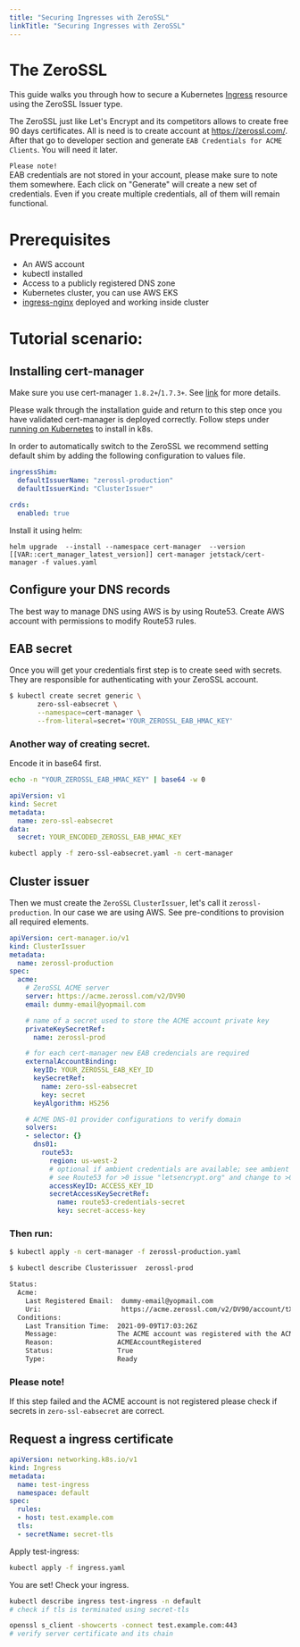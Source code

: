 ```yaml
---
title: "Securing Ingresses with ZeroSSL"
linkTitle: "Securing Ingresses with ZeroSSL"
---
```


# The ZeroSSL

This guide walks you through how to secure a Kubernetes [Ingress](https://kubernetes.io/docs/concepts/services-networking/ingress/) resource using the ZeroSSL Issuer type.

The ZeroSSL just like Let's Encrypt and its competitors allows to create free 90 days certificates. All is need is to create account at https://zerossl.com/. After that go to developer section and generate `EAB Credentials for ACME Clients`. You will need it later.


`Please note!` \
EAB credentials are not stored in your account, please make sure to note them somewhere. Each click on "Generate" will create a new set of credentials. Even if you create multiple credentials, all of them will remain functional.



# Prerequisites

- An AWS account
- kubectl installed
- Access to a publicly registered DNS zone
- Kubernetes cluster, you can use AWS EKS
- [ingress-nginx](https://kubernetes.github.io/ingress-nginx/) deployed and working inside cluster


# Tutorial scenario:

## Installing cert-manager

Make sure you use cert-manager `1.8.2+`/`1.7.3+`. See [link](https://github.com/cert-manager/cert-manager/pull/5226) for more details.

Please walk through the installation guide and return to this step once you
have validated cert-manager is deployed correctly. Follow steps under [running on
Kubernetes](../../installation/helm.md) to install in k8s.

In order to automatically switch to the ZeroSSL we recommend setting default shim by adding the following configuration to values file.

```yaml
ingressShim:
  defaultIssuerName: "zerossl-production"
  defaultIssuerKind: "ClusterIssuer"

crds:
  enabled: true
```

Install it using helm:
```
helm upgrade  --install --namespace cert-manager  --version [[VAR::cert_manager_latest_version]] cert-manager jetstack/cert-manager -f values.yaml 
```

## Configure your DNS records

The best way to manage DNS using AWS is by using Route53. Create AWS account with permissions to modify Route53 rules.

## EAB secret
Once you will get your credentials first step is to create seed with secrets. They are responsible for authenticating with your ZeroSSL account. 

```bash
$ kubectl create secret generic \
       zero-ssl-eabsecret \
       --namespace=cert-manager \
       --from-literal=secret='YOUR_ZEROSSL_EAB_HMAC_KEY'
```

### Another way of creating secret.

Encode it in base64 first.
```bash
echo -n "YOUR_ZEROSSL_EAB_HMAC_KEY" | base64 -w 0
```

```yaml
apiVersion: v1
kind: Secret
metadata:
  name: zero-ssl-eabsecret
data:
  secret: YOUR_ENCODED_ZEROSSL_EAB_HMAC_KEY
```
```bash
kubectl apply -f zero-ssl-eabsecret.yaml -n cert-manager
```

## Cluster issuer
Then we must create the `ZeroSSL` `ClusterIssuer`, let's call it `zerossl-production`. In our case we are using AWS. See pre-conditions to provision all required elements.

```yaml
apiVersion: cert-manager.io/v1
kind: ClusterIssuer
metadata:
  name: zerossl-production
spec:
  acme:
    # ZeroSSL ACME server
    server: https://acme.zerossl.com/v2/DV90
    email: dummy-email@yopmail.com

    # name of a secret used to store the ACME account private key
    privateKeySecretRef:
      name: zerossl-prod

    # for each cert-manager new EAB credencials are required
    externalAccountBinding:
      keyID: YOUR_ZEROSSL_EAB_KEY_ID
      keySecretRef:
        name: zero-ssl-eabsecret
        key: secret
      keyAlgorithm: HS256

    # ACME DNS-01 provider configurations to verify domain
    solvers:
    - selector: {}
      dns01:
        route53:
          region: us-west-2
          # optional if ambient credentials are available; see ambient credentials documentation
          # see Route53 for >0 issue "letsencrypt.org" and change to >0 issue "sectigo.com"
          accessKeyID: ACCESS_KEY_ID
          secretAccessKeySecretRef:
            name: route53-credentials-secret
            key: secret-access-key

```

### Then run:

```bash
$ kubectl apply -n cert-manager -f zerossl-production.yaml
```

```bash
$ kubectl describe Clusterissuer  zerossl-prod

Status:
  Acme:
    Last Registered Email:  dummy-email@yopmail.com
    Uri:                    https://acme.zerossl.com/v2/DV90/account/tXXX_NwSv15rlS_XXXX
  Conditions:
    Last Transition Time:  2021-09-09T17:03:26Z
    Message:               The ACME account was registered with the ACME server
    Reason:                ACMEAccountRegistered
    Status:                True
    Type:                  Ready
```

### Please note!
If this step failed and the ACME account is not registered please check if secrets in `zero-ssl-eabsecret` are correct.

## Request a ingress certificate


```yaml
apiVersion: networking.k8s.io/v1
kind: Ingress
metadata:
  name: test-ingress
  namespace: default
spec:
  rules:
  - host: test.example.com
  tls:
  - secretName: secret-tls

```

Apply test-ingress:

```bash
kubectl apply -f ingress.yaml
```

You are set! Check your ingress.
```bash
kubectl describe ingress test-ingress -n default
# check if tls is terminated using secret-tls

openssl s_client -showcerts -connect test.example.com:443
# verify server certificate and its chain
```
